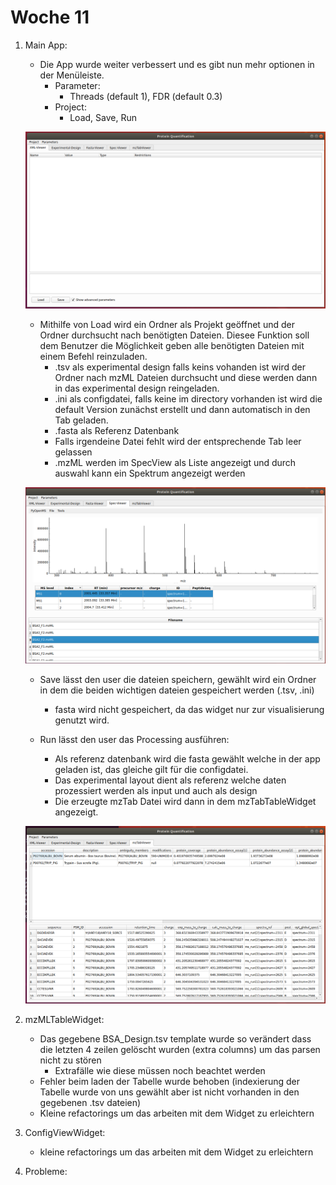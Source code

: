 # Woche 11

1. Main App:

    - Die App wurde weiter verbessert und es gibt nun mehr optionen in der Menüleiste.
        - Parameter:
            - Threads (default 1), FDR (default 0.3)
        - Project:
            - Load, Save, Run

    ![alt text](../Screenshots/Main_App.png )

    - Mithilfe von Load wird ein Ordner als Projekt geöffnet und der Ordner durchsucht nach benötigten Dateien. Diesee Funktion soll dem Benutzer die Möglichkeit
    geben alle benötigten Dateien mit einem Befehl reinzuladen.
        - .tsv als experimental design falls keins vohanden ist wird der Ordner nach mzML Dateien durchsucht
        und diese werden dann in das experimental design reingeladen.
        - .ini als configdatei, falls keine im directory vorhanden ist wird die default Version zunächst erstellt
        und dann automatisch in den Tab geladen.
        - .fasta als Referenz Datenbank
        - Falls irgendeine Datei fehlt wird der entsprechende Tab leer gelassen
        - .mzML werden im SpecView als Liste angezeigt und durch auswahl kann ein Spektrum angezeigt werden

    ![alt text](../Screenshots/SpecViewerMultiple.png )

    - Save lässt den user die dateien speichern, gewählt wird ein Ordner in dem die beiden wichtigen dateien gespeichert werden (.tsv, .ini)
        - fasta wird nicht gespeichert, da das widget nur zur visualisierung genutzt wird.

    - Run lässt den user das Processing ausführen:
        - Als referenz datenbank wird die fasta gewählt welche in der app geladen ist, das gleiche gilt für die configdatei.
        - Das experimental layout dient als referenz welche daten prozessiert werden als input und auch als design
        - Die erzeugte mzTab Datei wird dann in dem mzTabTableWidget angezeigt.

    ![alt text](../Screenshots/mzTab_afterproc.png )

2. mzMLTableWidget:

    - Das gegebene BSA_Design.tsv template wurde so verändert dass die letzten 4 zeilen gelöscht wurden (extra columns) um das parsen nicht zu stören
        - Extrafälle wie diese müssen noch beachtet werden
    - Fehler beim laden der Tabelle wurde behoben (indexierung der Tabelle wurde von uns gewählt aber ist nicht vorhanden in den gegebenen .tsv dateien)
    - Kleine refactorings um das arbeiten mit dem Widget zu erleichtern

3. ConfigViewWidget:

    - kleine refactorings um das arbeiten mit dem Widget zu erleichtern

4. Probleme:
